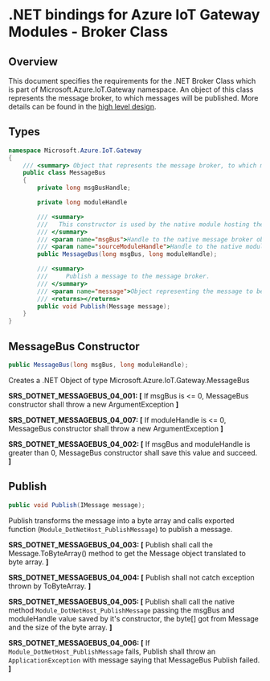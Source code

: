 .NET bindings for Azure IoT Gateway Modules - Broker Class
===============================================================

Overview
--------


This document specifies the requirements for the .NET Broker Class which is part of Microsoft.Azure.IoT.Gateway namespace. 
An object of this class represents the message broker, to which messages will be published. 
More details can be found in the [high level design](./dotnet_bindings_hld.md).

Types
-----
```C#
namespace Microsoft.Azure.IoT.Gateway
{
    /// <summary> Object that represents the message broker, to which messsages will be published </summary>
    public class MessageBus
    {
        private long msgBusHandle;

        private long moduleHandle

        /// <summary>
        ///   This constructor is used by the native module hosting the CLR. The .NET module implementation will receive an instance of MessageBus and will never instantiate one directly. 
        /// </summary>
        /// <param name="msgBus">Handle to the native message broker object.</param>
        /// <param name="sourceModuleHandle">Handle to the native module.</param>
        public MessageBus(long msgBus, long moduleHandle);

        /// <summary>
        ///     Publish a message to the message broker. 
        /// </summary>
        /// <param name="message">Object representing the message to be published to the broker.</param>
        /// <returns></returns>
        public void Publish(Message message);
    }
}
```

MessageBus Constructor
----------------------
```C#
public MessageBus(long msgBus, long moduleHandle);
```
Creates a .NET Object of type Microsoft.Azure.IoT.Gateway.MessageBus

**SRS_DOTNET_MESSAGEBUS_04_001: [** If msgBus is <= 0, MessageBus constructor shall throw a new ArgumentException **]**

**SRS_DOTNET_MESSAGEBUS_04_007: [** If moduleHandle is <= 0, MessageBus constructor shall throw a new ArgumentException  **]**

**SRS_DOTNET_MESSAGEBUS_04_002: [** If msgBus and moduleHandle is greater than 0, MessageBus constructor shall save this value and succeed. **]**


Publish
-------
```C#
public void Publish(IMessage message);
```
Publish transforms the message into a byte array and calls exported function (`Module_DotNetHost_PublishMessage`) to publish a message.

**SRS_DOTNET_MESSAGEBUS_04_003: [** Publish shall call the Message.ToByteArray() method to get the Message object translated to byte array.  **]**

**SRS_DOTNET_MESSAGEBUS_04_004: [** Publish shall not catch exception thrown by ToByteArray.  **]**

**SRS_DOTNET_MESSAGEBUS_04_005: [** Publish shall call the native method `Module_DotNetHost_PublishMessage` passing the msgBus and moduleHandle value saved by it's constructor, the byte[] got from Message and the size of the byte array. **]**

**SRS_DOTNET_MESSAGEBUS_04_006: [** If `Module_DotNetHost_PublishMessage` fails, Publish shall throw an `ApplicationException` with message saying that MessageBus Publish failed. **]**